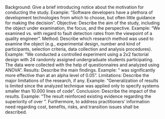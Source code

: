 Background: Give a brief introducing notice about the motivation for conducting the study.
Example: “Software developers have a plethora of development technologies from which to choose,
but often little guidance for making the decision”.
Objective: Describe the aim of the study, including the object under examination, the focus, and the
perspective. Example: “We examined <technique1> vs. <technique2> with regard to fault detection
rates from the viewpoint of a quality engineer”.
Method: Describe which research method was used to examine the object (e.g., experimental design,
number and kind of participants, selection criteria, data collection and analysis procedures).
Example: “We conducted a controlled experiment using a 2x2 factorial design with 24 randomly
assigned undergraduate students participating. The data were collected with the help of
questionnaires and analyzed using ANOVA”.
Results: Describe the main findings. Example: “<technique1> was significantly more effective than
<technique2> at an alpha level of 0.05”.
Limitations: Describe the major limitations of the research, if any. Example: “Generalization of
results is limited since the analyzed technique was applied only to specify systems smaller than
10.000 lines of code”.
Conclusion: Describe the impact of the results. Example: “The result reinforced existing evidence
regarding the superiority of <technique1> over <technique2>”. Furthermore, to address
practitioners’ information need regarding cost, benefits, risks, and transition issues shall be
described.